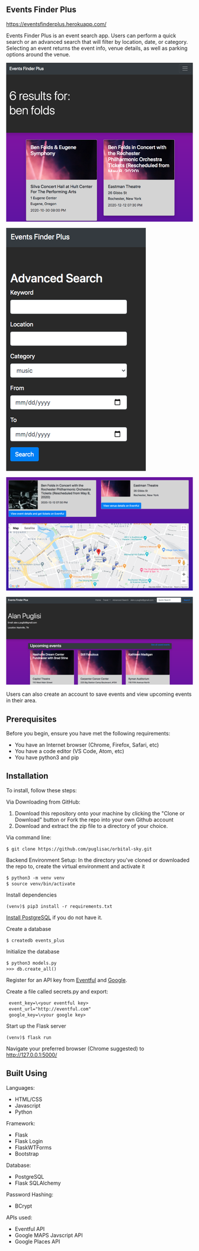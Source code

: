 ## Events Finder Plus  
https://eventsfinderplus.herokuapp.com/

Events Finder Plus is an event search app.  Users can perform a quick search or an advanced search that will filter by location, date, or category.  Selecting an event returns the event info, venue details, as well as parking options around the venue.  

![results](./images/results.png)  

![advanced](./images/advanced.png)  

![details](./images/details.png)  

![dashboard](./images/dashboard.png)  

Users can also create an account to save events and view upcoming events in their area.  

## Prerequisites

Before you begin, ensure you have met the following requirements:
* You have an Internet browser (Chrome, Firefox, Safari, etc)
* You have a code editor (VS Code, Atom, etc)
* You have python3 and pip

## Installation

To install, follow these steps:

Via Downloading from GitHub:
1. Download this repository onto your machine by clicking the "Clone or Download" button or Fork the repo into your own Github account
2. Download and extract the zip file to a directory of your choice.

Via command line:
```
$ git clone https://github.com/puglisac/orbital-sky.git
```


Backend Environment Setup:
In the directory you've cloned or downloaded the repo to, create the virtual environment and activate it

```
$ python3 -m venv venv
$ source venv/bin/activate
```

Install dependencies

```
(venv)$ pip3 install -r requirements.txt
```
[Install PostgreSQL](https://www.postgresql.org/download/) if you do not have it.

Create a database
```
$ createdb events_plus
```
Initialize the database

```
$ python3 models.py
>>> db.create_all()
```

Register for an API key from [Eventful](https://api.eventful.com/) and [Google](https://console.developers.google.com/). 

Create a file called secrets.py and export:  

```
 event_key=\<your eventful key>  
 event_url="http://eventful.com"  
 google_key=\<your google key> 
``` 

Start up the Flask server
```
(venv)$ flask run
```
Navigate your preferred browser (Chrome suggested) to http://127.0.0.1:5000/

## Built Using
Languages:

- HTML/CSS
- Javascript
- Python

Framework:

- Flask
 - Flask Login
 - FlaskWTForms
- Bootstrap

Database:

- PostgreSQL
- Flask SQLAlchemy  

Password Hashing:  

- BCrypt  

APIs used:  

- Eventful API  
- Google MAPS Javscript API
- Google Places API



